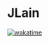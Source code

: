 # JLain

[![wakatime](https://wakatime.com/badge/user/018becde-386e-43c8-8985-945d7c47aecf/project/56d4368d-2c1f-4b77-878b-2a6238cc71a2.svg)](https://wakatime.com/badge/user/018becde-386e-43c8-8985-945d7c47aecf/project/56d4368d-2c1f-4b77-878b-2a6238cc71a2)
